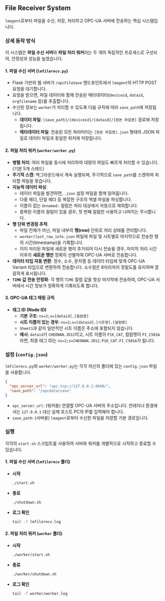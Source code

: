## File Receiver System

`lmagent`로부터 파일을 수신, 저장, 처리하고 OPC-UA 서버에 전송하는 핵심 시스템입니다.

### 상세 동작 방식

이 시스템은 **파일 수신 서버**와 **파일 처리 워커**라는 두 개의 독립적인 프로세스로 구성되어, 안정성과 성능을 높였습니다.

#### 1. 파일 수신 서버 (`lmfilerecv.py`)

- Flask 기반의 웹 서버가 `/opcFileSave` 엔드포인트에서 `lmagent`의 HTTP POST 요청을 대기합니다.
- 요청을 받으면, 파일 데이터와 함께 전송된 메타데이터(`deviceid`, `dataid`, `orgfilename` 등)를 추출합니다.
- 수신된 정보는 `worker`가 처리할 수 있도록 다음 규칙에 따라 `save_path`에 저장됩니다.
  - **데이터 파일**: `[save_path]/[deviceid]/[dataid]/[원본 파일명]` 경로에 저장됩니다.
  - **메타데이터 파일**: 전송된 모든 파라미터는 `[원본 파일명].json` 형태의 JSON 파일로 데이터 파일과 동일한 위치에 저장됩니다.

#### 2. 파일 처리 워커 (`worker/worker.py`)

- **병렬 처리**: 여러 파일을 동시에 처리하여 대량의 파일도 빠르게 처리할 수 있습니다. (기본 5개 스레드)
- **주기적 스캔**: 백그라운드에서 계속 실행되며, 주기적으로 `save_path`를 스캔하여 처리할 파일을 찾습니다.
- **지능적 데이터 파싱**:
  - 데이터 파일을 발견하면, `.json` 설정 파일을 함께 읽어옵니다.
  - 다중 헤더, 단일 헤더 등 복잡한 구조의 엑셀 파일을 파싱합니다.
  - 이름이 없는 `Unnamed:` 컬럼은 처리 대상에서 자동으로 제외합니다.
  - 중복된 이름의 컬럼이 있을 경우, 첫 번째 컬럼만 사용하고 나머지는 무시합니다.
- **행 단위 변경점 추적**:
  - 파일 전체가 아닌, 파일 내부의 **행(row)** 단위로 처리 상태를 관리합니다.
  - `worker/last_row_info.json` 파일에 파일 및 시트별로 마지막으로 전송한 행의 시간(timestamp)을 기록합니다.
  - 이미 처리된 파일에 새로운 행이 추가되어 다시 전송될 경우, 마지막 처리 시간 이후의 **새로운 행만** 정확히 선별하여 OPC-UA 서버로 전송합니다.
- **데이터 타입 자동 변환**: 정수, 소수, 문자열 등 데이터 타입에 맞게 OPC-UA Variant 타입으로 변환하여 전송합니다. 소수점은 8자리까지 정밀도를 유지하며 깔끔하게 표시됩니다.
- **`TIME` 값 전송 안정화**: 각 행의 `TIME` 컬럼 값을 항상 마지막에 전송하여, OPC-UA 서버에서 시간 정보가 정확하게 기록되도록 합니다.

#### 3. OPC-UA 태그 매핑 규칙

- **태그 ID (Node ID)**
  - **기본 구조**: `ns=2;s=[dataid].[컬럼명]`
  - **시트 이름이 있는 경우**: `ns=2;s=[dataid].[시트명].[컬럼명]`
  - `Sheet1`과 같이 일반적인 시트 이름은 주소에 포함되지 않습니다.
  - **예시**: `dataid`가 `CHEONAN.JD12`이고, 시트 이름이 `P16_CAT`, 컬럼명이 `FI_C501A`라면, 최종 태그 ID는 `ns=2;s=CHEONAN.JD12.P16_CAT.FI_C501A`가 됩니다.

### 설정 (`config.json`)

`lmfilerecv.py`와 `worker/worker.py`는 각각 자신의 폴더에 있는 `config.json` 파일을 사용합니다.

```json
{
  "opc_server_url": "opc.tcp://127.0.0.1:4840/",
  "save_path": "/opcdata/save"
}
```

- `opc_server_url`: (워커용) 연결할 OPC-UA 서버의 주소입니다. 컨테이너 환경에서는 `127.0.0.1` 대신 실제 호스트 PC의 IP를 입력해야 합니다.
- `save_path`: (서버용) `lmagent`로부터 수신한 파일을 저장할 기본 경로입니다.

### 실행

각각의 `start.sh` 스크립트를 사용하여 서버와 워커를 개별적으로 시작하고 종료할 수 있습니다.

#### 1. 파일 수신 서버 (`lmfilerecv` 폴더)

- **시작**
  ```bash
  ./start.sh
  ```
- **종료**
  ```bash
  ./shutdown.sh
  ```
- **로그 확인**
  ```bash
  tail -f lmfilerecv.log
  ```

#### 2. 파일 처리 워커 (`worker` 폴더)

- **시작**
  ```bash
  ./worker/start.sh
  ```
- **종료**
  ```bash
  ./worker/shutdown.sh
  ```
- **로그 확인**
  ```bash
  tail -f worker/worker.log
  ```